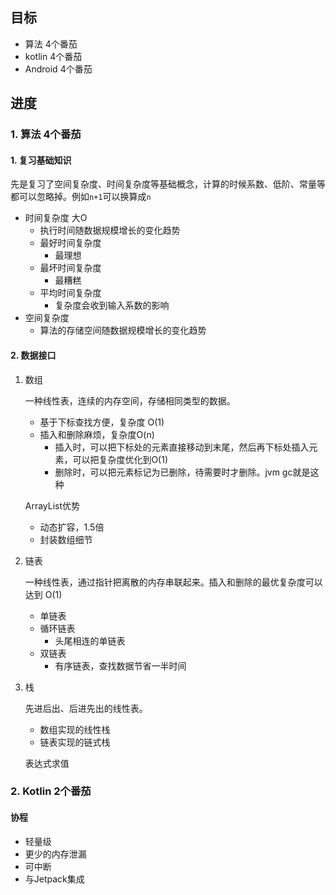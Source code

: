## 目标

- 算法 4个番茄
- kotlin 4个番茄
- Android 4个番茄

## 进度

### 1. 算法 4个番茄

#### 1. 复习基础知识

   先是复习了空间复杂度、时间复杂度等基础概念，计算的时候系数、低阶、常量等都可以忽略掉。例如`n+1`可以换算成`n`

   - 时间复杂度 大O
     - 执行时间随数据规模增长的变化趋势
     - 最好时间复杂度
       - 最理想
     - 最坏时间复杂度
       - 最糟糕
     - 平均时间复杂度
       - 复杂度会收到输入系数的影响
   - 空间复杂度
     - 算法的存储空间随数据规模增长的变化趋势

#### 2. 数据接口

1. 数组

   一种线性表，连续的内存空间，存储相同类型的数据。

   - 基于下标查找方便，复杂度 O(1)
   - 插入和删除麻烦，复杂度O(n)
     - 插入时，可以把下标处的元素直接移动到末尾，然后再下标处插入元素，可以把复杂度优化到O(1)
     - 删除时，可以把元素标记为已删除，待需要时才删除。jvm gc就是这种

   ArrayList优势

   - 动态扩容，1.5倍
   - 封装数组细节

2. 链表

   一种线性表，通过指针把离散的内存串联起来。插入和删除的最优复杂度可以达到 O(1)

   - 单链表
   - 循环链表
     - 头尾相连的单链表
   - 双链表
     - 有序链表，查找数据节省一半时间

3. 栈

   先进后出、后进先出的线性表。

   - 数组实现的线性栈
   - 链表实现的链式栈

   表达式求值

### 2. Kotlin 2个番茄

#### 协程

- 轻量级
- 更少的内存泄漏
- 可中断
- 与Jetpack集成